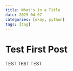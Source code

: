 ```yaml
---
title: What's in a Title
date: 2025-04-07
categories: [okay, python]
tags: [tag]
---
```


# Test First Post

TEST TEST TEST 
